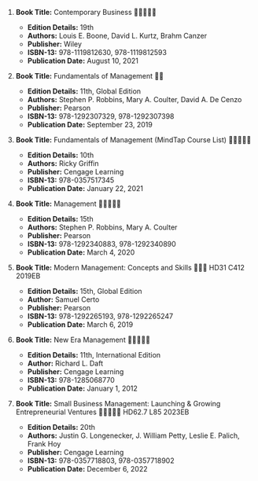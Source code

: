 1. **Book Title:** Contemporary Business 🚨🚨🚨🚨🚨
   - **Edition Details:** 19th
   - **Authors:** Louis E. Boone, David L. Kurtz, Brahm Canzer
   - **Publisher:** Wiley
   - **ISBN-13:** 978-1119812630, 978-1119812593
   - **Publication Date:** August 10, 2021

2. **Book Title:** Fundamentals of Management 📒🚫
   - **Edition Details:** 11th, Global Edition
   - **Authors:** Stephen P. Robbins, Mary A. Coulter, David A. De Cenzo
   - **Publisher:** Pearson
   - **ISBN-13:** 978-1292307329, 978-1292307398
   - **Publication Date:** September 23, 2019

3. **Book Title:** Fundamentals of Management (MindTap Course List) 🚨🚨🚨🚨🚨
   - **Edition Details:** 10th
   - **Authors:** Ricky Griffin 
   - **Publisher:** Cengage Learning
   - **ISBN-13:** 978-0357517345
   - **Publication Date:** January 22, 2021

4. **Book Title:** Management 🚨🚨🚨🚨🚨
   - **Edition Details:** 15th
   - **Authors:** Stephen P. Robbins, Mary A. Coulter
   - **Publisher:** Pearson
   - **ISBN-13:** 978-1292340883, 978-1292340890
   - **Publication Date:** March 4, 2020

5. **Book Title:** Modern Management: Concepts and Skills 📒🔐🚫 HD31 C412 2019EB
   - **Edition Details:** 15th, Global Edition
   - **Author:** Samuel Certo
   - **Publisher:** Pearson
   - **ISBN-13:** 978-1292265193, 978-1292265247
   - **Publication Date:** March 6, 2019

6. **Book Title:** New Era Management 🚨🚨🚨🚨🚨
   - **Edition Details:** 11th, International Edition
   - **Author:** Richard L. Daft
   - **Publisher:** Cengage Learning
   - **ISBN-13:** 978-1285068770
   - **Publication Date:** January 1, 2012

7. **Book Title:** Small Business Management: Launching & Growing Entrepreneurial Ventures 🚨🚨🚨🚨🚨 HD62.7 L85 2023EB
   - **Edition Details:** 20th
   - **Authors:** Justin G. Longenecker, J. William Petty, Leslie E. Palich, Frank Hoy 
   - **Publisher:** Cengage Learning
   - **ISBN-13:** 978-0357718803, 978-0357718902
   - **Publication Date:** December 6, 2022


